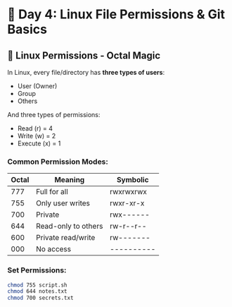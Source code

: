 # 🚀 Day 4: Linux File Permissions & Git Basics

## 🔐 Linux Permissions - Octal Magic

In Linux, every file/directory has **three types of users**:
- User (Owner)
- Group
- Others

And three types of permissions:
- Read (r) = 4
- Write (w) = 2
- Execute (x) = 1

### Common Permission Modes:
| Octal | Meaning           | Symbolic   |
|-------|-------------------|------------|
| 777   | Full for all      | rwxrwxrwx  |
| 755   | Only user writes  | rwxr-xr-x  |
| 700   | Private            | rwx------  |
| 644   | Read-only to others | rw-r--r-- |
| 600   | Private read/write | rw------- |
| 000   | No access         | ---------- |

### Set Permissions:
```bash
chmod 755 script.sh
chmod 644 notes.txt
chmod 700 secrets.txt
